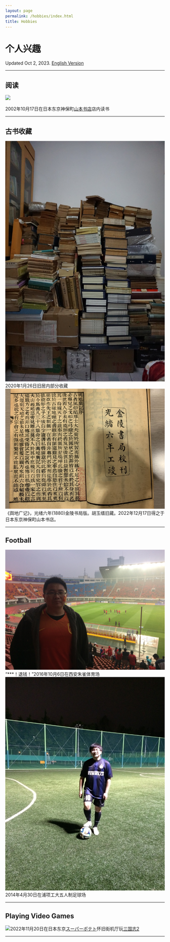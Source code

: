 ```yaml
---
layout: page
permalink: /hobbies/index.html
title: Hobbies
---
```


# 个人兴趣

Updated Oct 2, 2023. [English Version]()

---

## 阅读

![](../images/IMG_6163.JPG)

2002年10月17日在日本东京神保町[山本书店](https://www.kosho.or.jp/abouts/?id=12010830)店内读书

---

## 古书收藏

![](../images/2020-01-26-home.jpg)2020年1月26日旧居内部分收藏![](../images/IMG_6160.jpg)《舆地广记》，光绪六年(1880)金陵书局版。胡玉缙旧藏。2022年12月17日得之于日本东京神保町山本书店。

---

## Football

![](../images/2016-10-06-Xian.jpg) “\*\*\*！退钱！”2016年10月6日在西安朱雀体育场![](../images/2014-04-30-APCTP.jpg) 2014年4月30日在浦项工大五人制足球场

---

## Playing Video Games

![](../images/IMG_5986.JPG)2022年11月20日在日本东京[スーパーポテト](https://www.superpotato.com/shop/akihabara/)怀旧街机厅玩[三国志2](https://en.wikipedia.org/wiki/Warriors_of_Fate)

---
